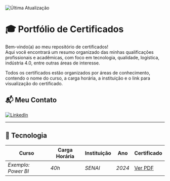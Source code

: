 
![Última Atualização](https://img.shields.io/github/last-commit/seu-usuario/seu-repositorio?style=for-the-badge)

# 🎓 Portfólio de Certificados

Bem-vindo(a) ao meu repositório de certificados!  
Aqui você encontrará um resumo organizado das minhas qualificações profissionais e acadêmicas, com foco em tecnologia, qualidade, logística, indústria 4.0, entre outras áreas de interesse.

Todos os certificados estão organizados por áreas de conhecimento, contendo o nome do curso, a carga horária, a instituição e o link para visualização do certificado.

## 📬 Meu Contato

[![LinkedIn](https://img.shields.io/badge/LinkedIn-Lucas_Vinicius_Siqueira_da_Rosa-0077B5?style=for-the-badge&logo=linkedin)](https://www.linkedin.com/in/lucas-vinicius-siqueira-da-rosa)

---

## 🚀 Tecnologia

| Curso | Carga Horária | Instituição | Ano | Certificado |
|-------|----------------|-------------|------|-------------|
| _Exemplo: Power BI_ | _40h_ | _SENAI_ | _2024_ | [Ver PDF](#) |


